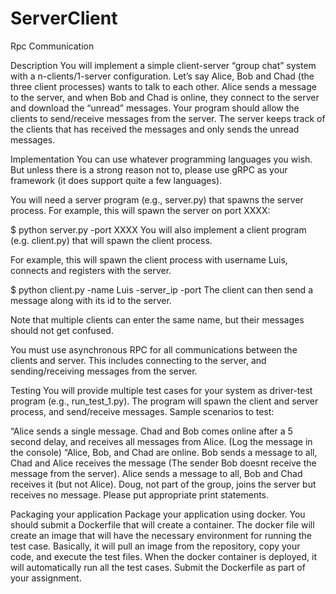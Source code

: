 # ServerClient
Rpc Communication

Description
You will implement a simple client-server “group chat” system with a n-clients/1-server configuration. Let’s say Alice, Bob and Chad (the three client processes) wants to talk to each other. Alice sends a message to the server, and when Bob and Chad is online, they connect to the server and download the “unread” messages. Your program should allow the clients to send/receive messages from the server. The server keeps track of the clients that has received the messages and only sends the unread messages.

Implementation
You can use whatever programming languages you wish. But unless there is a strong reason not to, please use gRPC as your framework (it does support quite a few languages).

You will need a server program (e.g., server.py) that spawns the server process. For example, this will spawn the server on port XXXX:

$ python server.py -port XXXX
You will also implement a client program (e.g. client.py) that will spawn the client process.

For example, this will spawn the client process with username Luis, connects and registers with the server.

$ python client.py -name Luis -server_ip <ipaddress> -port <port>
The client can then send a message along with its id to the server.

Note that multiple clients can enter the same name, but their messages should not get confused.

You must use asynchronous RPC for all communications between the clients and server. This includes connecting to the server, and sending/receiving messages from the server.

Testing
You will provide multiple test cases for your system as driver-test program (e.g., run_test_1.py). The program will spawn the client and server process, and send/receive messages. Sample scenarios to test:

“Alice sends a single message. Chad and Bob comes online after a 5 second delay, and receives all messages from Alice. (Log the message in the console)
“Alice, Bob, and Chad are online. Bob sends a message to all, Chad and Alice receives the message (The sender Bob doesnt receive the message from the server). Alice sends a message to all, Bob and Chad receives it (but not Alice). Doug, not part of the group, joins the server but receives no message.
Please put appropriate print statements.

Packaging your application
Package your application using docker. You should submit a Dockerfile that will create a container. The docker file will create an image that will have the necessary environment for running the test case. Basically, it will pull an image from the repository, copy your code, and execute the test files. When the docker container is deployed, it will automatically run all the test cases. Submit the Dockerfile as part of your assignment.
